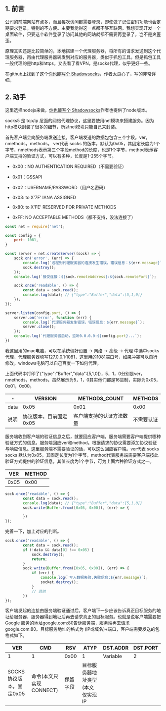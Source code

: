 ## 1. 前言

公司的前端网站有点多，而且每次访问都需要登录，即使做了记住密码功能也会定期要求登录，特别的不方便。主要我觉得这一点都不够互联网。我想实现开发一个桌面软件，只要这个软件登录了访问其他的网站就都不需要再登录了，岂不是爽歪歪。

原理其实还是比较简单的，本地搭建一个代理服务器，将所有的请求发送到这个代理服务器，再由代理服务器转发到对应的服务器，类似于抓包工具。但是抓包工具一般代理的是http和https。又去看了看VPN，是socks代理，似乎更好一些。

在github上找到了这个[你也能写个 Shadowsocks](https://github.com/gwuhaolin/blog/issues/12)，作者太良心了，写的非常详细。

## 2. 动手

这里选择nodejs来做，[你也能写个 Shadowsocks](https://github.com/gwuhaolin/blog/issues/12)作者也提供了node版本。

socks5 是 tcp/ip 层面的网络代理协议，这里要使用net模块来搭建服务。因为http模块封装了很多的细节，所以net模块只能自己来封装。

首先客户端会向服务端发送连接，客户端发送的数据包包含三个字段。ver，nmethods，methods。
ver代表 socks 的版本，默认为0x05，其固定长度为1个字节，nmethods表示第三个字段method的长度，也是1个字节，method表示客户端支持的验证方式，可以有多种，长度是1-255个字节。

- 0x00：NO AUTHENTICATION REQUIRED（不需要验证）

- 0x01：GSSAPI

- 0x02：USERNAME/PASSWORD（用户名密码）

- 0x03: to X'7F' IANA ASSIGNED

- 0x80: to X'FE' RESERVED FOR PRIVATE METHODS

- 0xFF: NO ACCEPTABLE METHODS（都不支持，没法连接了）

```js
const net = require('net');

const config = {
    port: 1081,
}

const server = net.createServer((sock) => {
    sock.on('error', (err) => {
        console.log(`远程到代理服务器的连接发生错误，错误信息：${err.message}`);
        sock.destroy();
    });
    console.log(`接受连接：${sock.remoteAddress}:${sock.remotePort}`);

    sock.once('readable', () => {
        const data = sock.read();
        console.log(data); // {"type":"Buffer","data":[5,1,0]}
    });
});

server.listen(config.port, () => {
    server.on('error', function (err) {
        console.log(`代理服务器发生错误，错误信息：${err.message}`);
        server.close();
    });
    console.log(`代理服务器启动，监听0.0.0.0:${config.port}...`);
})
```

我这里用的mac电脑，可以在系统偏好设置 -> 网络 -> 高级 -> 代理 中选中socks代理，代理服务器填写127.0.0.1:1081，这里用的1081端口号，如果冲突可以自行修改。windows电脑可以自己百度一下如何代理。

上面代码中打印了{"type":"Buffer","data":[5,1,0]}，5，1，0分别是ver，nmethods，methods，虽然展示为5，1，0其实他们都是16进制，实际为0x05，0x01，0x00。

| -	| VERSION | METHODS_COUNT | METHODS |
| -- | -- | -- | -- |
| data | 0x05 | 0x01 | 0x00 |
| 说明 | 协议版本，目前固定0x05 | 客户端支持的认证方法数量 | 不需要认证 |

服务端收到客户端的验证信息之后，就要回应客户端，服务端需要客户端提供哪种验证方式的信息。服务端回应ver和method。根据请求的协议需要添加协议验证与响应信息。这里服务端不需要验证的话，可以这么回应客户端。ver代表 socks socks 默认为0x05，其固定长度为1个字节，method代表服务端需要客户端按此验证方式提供的验证信息，其值长度为1个字节，可为上面六种验证方式之一。

| VER | METHOD |
| -- | -- |
| 0x05 | 0x00 | 

```js
sock.once('readable', () => {
        const data = sock.read();
        console.log(data); // {"type":"Buffer","data":[5,1,0]}
        sock.write(Buffer.from([0x05, 0x00]), (err) => {

        })
});
```

完善一下，加上对应的判断。

```js
sock.once('readable', () => {
        const data = sock.read();
        if (!data && data[0] !== 0x05) {
            sock.destroy();
            return;
        }
        sock.write(Buffer.from([0x05, 0x00]), (err) => {
            if (err) {
                console.log(`写入数据失败,失败信息:${err.message}`);
                socket.destroy();
            }
            // 其他
        })
});
```

客户端发起的连接由服务端验证通过后，客户端下一步应该告诉真正目标服务的地址给服务器，服务器得到地址后再去请求真正的目标服务。也就是说客户端需要把 Google 服务的地址google.com:80告诉服务端，服务端再去请求google.com:80。目标服务地址的格式为 (IP或域名)+端口，客户端需要发送的包格式如下。

| VER | CMD | RSV | ATYP | DST.ADDR | DST.PORT |
| -- | -- | -- | -- | -- | -- |
| 1 | 1 | 0x00 | 1 | Variable | 2 |
| SOCKS协议版本，固定0x05 | 命令(本文只实现CONNECT) | 保留字段 | 目标服务器地址类型(本文仅实现IP 